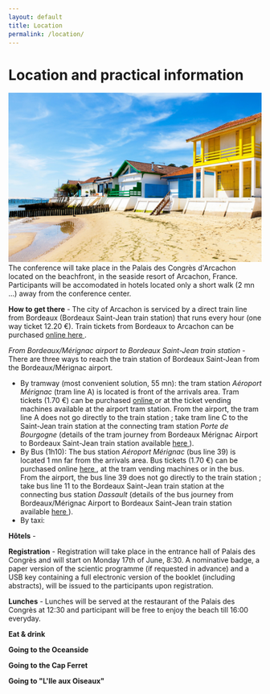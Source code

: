 ```yaml
---
layout: default
title: Location
permalink: /location/
---
```


# Location and practical information
![Arcachon](/assets/img/arcachon.jpg)
The conference will take place in the Palais des Congrès d'Arcachon located on
the beachfront, in the seaside resort of Arcachon, France. Participants will be accomodated in hotels located only
a short walk (2 mn ...) away from the conference center.

**How to get there** - The city of Arcachon is serviced by a direct train line from Bordeaux (Bordeaux Saint-Jean train station)
that runs every hour (one way ticket 12.20 €). Train tickets from Bordeaux to Arcachon can be purchased <a href="https://www.ter.sncf.com/nouvelle-aquitaine/trajet-bordeaux-arcachon"> online here </a>.

*From Bordeaux/Mérignac airport to Bordeaux Saint-Jean train station* - There are three ways to reach the train station of Bordeaux Saint-Jean from the Bordeaux/Mérignac airport.
- By tramway (most convenient solution, 55 mn): the tram station *Aéroport Mérignac* (tram line A) is located is front of the arrivals area. Tram tickets (1.70 €) can be purchased <a href="https://boutique.infotbm.com/products/1"> online </a> or at the ticket vending machines available at the airport tram station. From the airport, the tram line A does not go directly to the train station ; take tram line C to the Saint-Jean train station at the connecting tram station *Porte de Bourgogne* (details of the tram journey from Bordeaux Mérignac Airport to Bordeaux Saint-Jean train station available <a href="https://www.infotbm.com/fr/itineraires/resultat/route-0?from_type=stop_area&from=stop_area%3ATBT%3ASA%3ATAEROPO&to_type=stop_area&to=stop_area%3ATBT%3ASA%3ATSJEAN&departure=true&date=20230530T104905&transports=commercial_mode%3ATramway%2Ccommercial_mode%3ABus%2Ccommercial_mode%3AFerry&wheelchair=false"> here </a>).
- By Bus (1h10): The bus station *Aéroport Mérignac* (bus line 39) is located 1 mn far from the arrivals area. Bus tickets (1.70 €) can be purchased online <a href="https://boutique.infotbm.com/products/1"> here </a>, at the tram vending machines or in the bus.  From the airport, the bus line 39 does not go directly to the train station ; take bus line 11 to the Bordeaux Saint-Jean train station at the connecting bus station *Dassault* (details of the bus journey from Bordeaux/Mérignac Airport to Bordeaux Saint-Jean train station available <a href="https://www.infotbm.com/fr/itineraires/resultats?from_type=stop_area&from=stop_area%3ATBT%3ASA%3ATAEROPO&to_type=stop_area&to=stop_area%3ATBT%3ASA%3ATSJEAN&departure=true&date=20230530T112547&transports=commercial_mode%3ABus&wheelchair=false"> here </a>).
- By taxi:

**Hôtels** - 

**Registration** - Registration will take place in the entrance hall of Palais des Congrès and will start
on Monday 17th of June, 8:30. A nominative badge, a paper version of the scientic programme
(if requested in advance) and a USB key containing a full electronic version of the booklet (including abstracts), will
be issued to the participants upon registration.

**Lunches** - Lunches will be served at the restaurant of the Palais des Congrès at 12:30 and participant
will be free to enjoy the beach till 16:00 everyday.

**Eat & drink** 

**Going to the Oceanside**

**Going to the Cap Ferret**

**Going to "L'Ile aux Oiseaux"**


